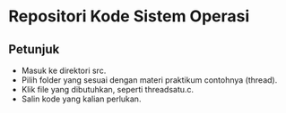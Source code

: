 # Repositori Kode Sistem Operasi

## Petunjuk
- Masuk ke direktori src.
- Pilih folder yang sesuai dengan materi praktikum contohnya (thread).
- Klik file yang dibutuhkan, seperti threadsatu.c.
- Salin kode yang kalian perlukan.




 